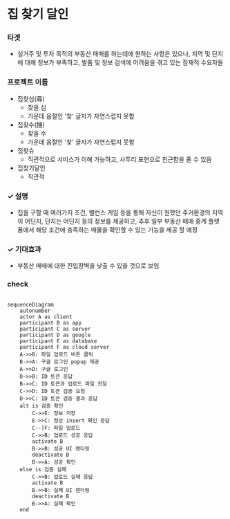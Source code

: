 # 집 찾기 달인

### 타겟
- 실거주 및 투자 목적의 부동산 매매를 하는데에 원하는 사항은 있으나, 지역 및 단지에 대해 정보가 부족하고, 발품 및 정보 검색에 어려움을 겪고 있는 잠재적 수요자들 

### 프로젝트 이름
- 집찾심(尋)
  - 찾을 심
  - 가운데 음절인 '찾' 글자가 자연스럽지 못함
- 집찾수(搜)
  - 찾을 수
  - 가운데 음절인 '찾' 글자가 자연스럽지 못함
- 집찾슈
  - 직관적으로 서비스가 이해 가능하고, 사투리 표현으로 친근함을 줄 수 있음
- 집찾기달인
  - 직관적

### ✓ 설명
- 집을 구할 때 여러가지 조건, 밸런스 게임 등을 통해 자신이 원했던 주거환경의 지역이 어딘지, 단지는 어딘지 등의 정보를 제공하고, 추후 일부 부동산 매매 중계 플랫폼에서 해당 조건에 충족하는 매물을 확인할 수 있는 기능을 제공 할 예정


### ✓ 기대효과
- 부동산 매매에 대한 진입장벽을 낮출 수 있을 것으로 보임


### check

```mermaid

sequenceDiagram
    autonumber
    actor A as client
    participant B as app
    participant C as server
    participant D as google
    participant E as database
    participant F as cloud server
    A->>B: 파일 업로드 버튼 클릭
    B->>A: 구글 로그인 popup 제공
    A->>D: 구글 로그인
    D->>B: ID 토큰 응답
    B->>C: ID 토큰과 업로드 파일 전달
    C->>D: ID 토큰 검증 요청
    D->>C: ID 토큰 검증 결과 응답
    alt is 검증 확인
        C->>E: 정보 저장
        E->>C: 정상 insert 확인 응답
        C--)F: 파일 업로드
        C->>B: 업로드 성공 응답
        activate B
        B->>B: 성공 UI 랜더링
        deactivate B
        B->>A: 성공 확인
    else is 검증 실패
        C->>B: 업로드 실패 응답
        activate B
        B->>B: 실패 UI 랜더링
        deactivate B
        B->>A: 실패 확인
    end

```